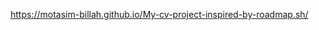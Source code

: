 [https://motasim-billah.github.io/My-cv-project-inspired-by-roadmap.sh/
](https://roadmap.sh/projects/single-page-cv)
